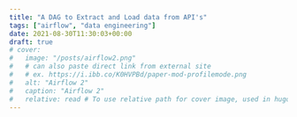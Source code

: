 ```yaml
---
title: "A DAG to Extract and Load data from API's"
tags: ["airflow", "data engineering"]
date: 2021-08-30T11:30:03+00:00
draft: true
# cover:
#   image: "/posts/airflow2.png"
#   # can also paste direct link from external site
#   # ex. https://i.ibb.co/K0HVPBd/paper-mod-profilemode.png
#   alt: "Airflow 2"
#   caption: "Airflow 2"
#   relative: read # To use relative path for cover image, used in hugo Page-bundles
---
```

